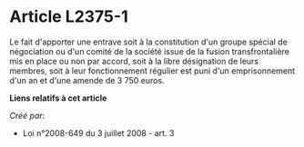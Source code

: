 # Article L2375-1

Le fait d'apporter une entrave soit à la constitution d'un groupe spécial de négociation ou d'un comité de la société issue
de la fusion transfrontalière mis en place ou non par accord, soit à la libre désignation de leurs membres, soit à leur
fonctionnement régulier est puni d'un emprisonnement d'un an et d'une amende de 3 750 euros.

**Liens relatifs à cet article**

_Créé par_:

  - Loi n°2008-649 du 3 juillet 2008 - art. 3
